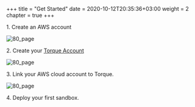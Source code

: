 +++
title = "Get Started"
date = 2020-10-12T20:35:36+03:00
weight = 2
chapter = true
+++

1\. Create an AWS account

![80_page](/images/intro/aws_logo.png)

2\. Create your [Torque Account](https://app.cloudshellony.com/sign_up)

![80_page](/images/intro/colony_logo.png)

3\. Link your AWS cloud account to Torque.

![80_page](/images/intro/aws_logo.png)

4\. Deploy your first sandbox.
